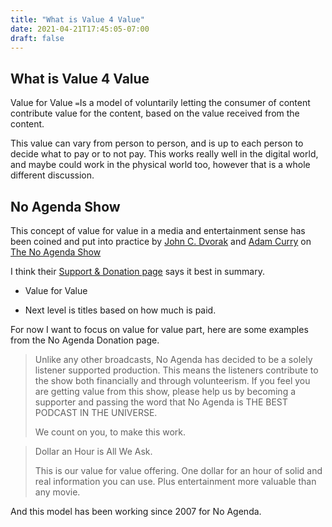 ```yaml
---
title: "What is Value 4 Value"
date: 2021-04-21T17:45:05-07:00
draft: false
---
```

## What is Value 4 Value

 Value for Value `=`Is a model of voluntarily letting the consumer of content contribute value for the content, based on the value received from the content.

 This value can vary from person to person, and is up to each person to decide what to pay or to not pay. This works really well in the digital world, and maybe could work in the physical world too, however that is a whole different discussion.

## No Agenda Show

This concept of value for value in a media and entertainment sense has been coined and put into practice by [John C. Dvorak](https://en.wikipedia.org/wiki/John_C._Dvorak) and [Adam Curry](https://en.wikipedia.org/wiki/Adam_Curry) on [The No Agenda Show](https://en.wikipedia.org/wiki/No_Agenda)

I think their [Support & Donation page](http://dvorak.org/na/) says it best in summary.

- Value for Value 

- Next level is titles based on how much is paid. 

For now I want to focus on value for value part, here are some examples from the No Agenda Donation page.

>Unlike any other broadcasts, No Agenda has decided to be a solely listener supported production. This means the listeners contribute to the show both financially and through volunteerism. If you feel you are getting value from this show, please help us by becoming a supporter and passing the word that No Agenda is THE BEST PODCAST IN THE UNIVERSE.
>
>We count on you, to make this work.

> Dollar an Hour is All We Ask.
>
>This is our value for value offering. One dollar for an hour of solid and real information you can use. Plus entertainment more valuable than any movie.

And this model has been working since 2007 for No Agenda.